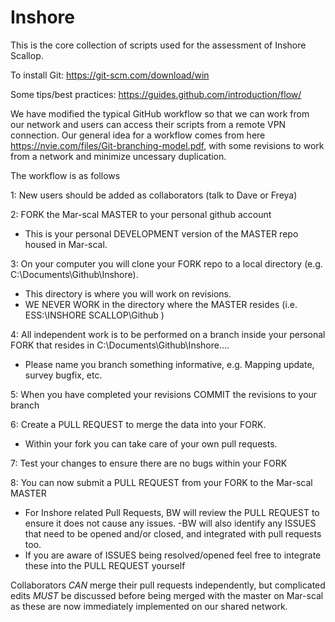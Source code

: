 # Inshore

This is the core collection of scripts used for the assessment of Inshore Scallop.

To install Git: https://git-scm.com/download/win

Some tips/best practices: https://guides.github.com/introduction/flow/

We have modified the typical GitHub workflow so that we can work from our network and users can access their scripts from a remote VPN connection. Our general idea for a workflow comes from here https://nvie.com/files/Git-branching-model.pdf, with some revisions to work from a network and minimize uncessary duplication.

The workflow is as follows

1: New users should be added as collaborators (talk to Dave or Freya) 

2: FORK the Mar-scal MASTER to your personal github account
  - This is your personal DEVELOPMENT version of the MASTER repo housed in Mar-scal.

3: On your computer you will clone your FORK repo to a local directory (e.g. C:\Documents\Github\Inshore).  
  - This directory is where you will work on revisions.
  - WE NEVER WORK in the directory where the MASTER resides (i.e. ESS:\INSHORE SCALLOP\Github )

4: All independent work is to be performed on a branch inside your personal FORK that resides in C:\Documents\Github\Inshore....
  - Please name you branch something informative, e.g. Mapping update, survey bugfix, etc.

5: When you have completed your revisions COMMIT the revisions to your branch 

6: Create a PULL REQUEST to merge the data into your FORK. 
  - Within your fork you can take care of your own pull requests.  

7: Test your changes to ensure there are no bugs within your FORK

8: You can now submit a PULL REQUEST from your FORK to the Mar-scal MASTER 
  - For Inshore related Pull Requests, BW will review the PULL REQUEST to ensure it does not cause any issues.
      -BW will also identify any ISSUES that need to be opened and/or closed, and integrated with pull requests too.
  - If you are aware of ISSUES being resolved/opened feel free to integrate these into the PULL REQUEST yourself

Collaborators *CAN* merge their pull requests independently, but complicated edits *MUST* be discussed before being merged with the master on Mar-scal as these are now immediately implemented on our shared network. 
